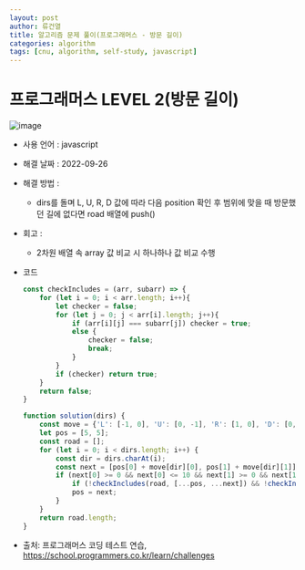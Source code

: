 ```yaml
---
layout: post
author: 류건열
title: 알고리즘 문제 풀이(프로그래머스 - 방문 길이)
categories: algorithm
tags: [cnu, algorithm, self-study, javascript]
---
```


# 프로그래머스 LEVEL 2(방문 길이)

  ![image](https://user-images.githubusercontent.com/34560965/192193917-bdbbf1a3-94a0-4ca0-ab74-e3595deab056.png)

  - 사용 언어 : javascript

  - 해결 날짜 : 2022-09-26

  - 해결 방법 :
    - dirs를 돌며 L, U, R, D 값에 따라 다음 position 확인 후 범위에 맞을 때 방문했던 길에 없다면 road 배열에 push()

  - 회고 : 
    - 2차원 배열 속 array 값 비교 시 하나하나 값 비교 수행

  - 코드

    ```javascript
    const checkIncludes = (arr, subarr) => {
        for (let i = 0; i < arr.length; i++){
            let checker = false;
            for (let j = 0; j < arr[i].length; j++){
                if (arr[i][j] === subarr[j]) checker = true;
                else {
                    checker = false;
                    break;
                }
            }
            if (checker) return true;
        }
        return false;
    }

    function solution(dirs) {
        const move = {'L': [-1, 0], 'U': [0, -1], 'R': [1, 0], 'D': [0, 1]};
        let pos = [5, 5];
        const road = [];
        for (let i = 0; i < dirs.length; i++) {
            const dir = dirs.charAt(i);
            const next = [pos[0] + move[dir][0], pos[1] + move[dir][1]];
            if (next[0] >= 0 && next[0] <= 10 && next[1] >= 0 && next[1] <= 10) {
                if (!checkIncludes(road, [...pos, ...next]) && !checkIncludes(road, [...next, ...pos])) road.push([...pos, ...next]);
                pos = next;
            }
        }
        return road.length;
    }
    ```
    
  - 출처: 프로그래머스 코딩 테스트 연습, https://school.programmers.co.kr/learn/challenges
